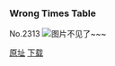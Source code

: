 ### Wrong Times Table
No.2313
![图片不见了~~~](https://imgs.xkcd.com/comics/wrong_times_table.png)

[原址](https://xkcd.com//2313) [下载](https://imgs.xkcd.com/comics/wrong_times_table.png)

